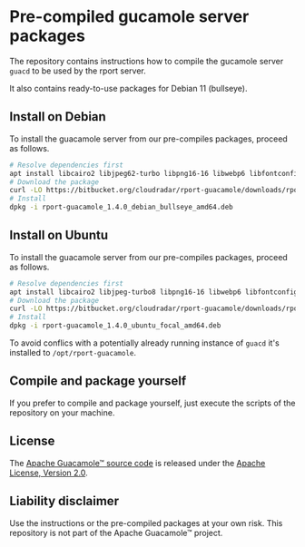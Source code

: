 # Pre-compiled gucamole server packages
The repository contains instructions how to compile the gucamole server `guacd` to be used by the rport server.

It also contains ready-to-use packages for Debian 11 (bullseye).

## Install on Debian
To install the guacamole server from our pre-compiles packages, proceed as follows.
```bash
# Resolve dependencies first
apt install libcairo2 libjpeg62-turbo libpng16-16 libwebp6 libfontconfig1 libfreetype6
# Download the package
curl -LO https://bitbucket.org/cloudradar/rport-guacamole/downloads/rport-guacamole_1.4.0_debian_bullseye_amd64.deb
# Install
dpkg -i rport-guacamole_1.4.0_debian_bullseye_amd64.deb
```

## Install on Ubuntu
To install the guacamole server from our pre-compiles packages, proceed as follows.
```bash
# Resolve dependencies first
apt install libcairo2 libjpeg-turbo8 libpng16-16 libwebp6 libfontconfig1 libfreetype6
# Download the package
curl -LO https://bitbucket.org/cloudradar/rport-guacamole/downloads/rport-guacamole_1.4.0_ubuntu_focal_amd64.deb
# Install
dpkg -i rport-guacamole_1.4.0_ubuntu_focal_amd64.deb
```

To avoid conflics with a potentially already running instance of `guacd` it's installed to `/opt/rport-guacamole`.

## Compile and package yourself
If you prefer to compile and package yourself, just execute the scripts of the repository on your machine.

## License
The [Apache Guacamole™ source code](https://guacamole.apache.org/) is released under the [Apache License, Version 2.0](https://www.apache.org/licenses/LICENSE-2.0).

## Liability disclaimer
Use the instructions or the pre-compiled packages at your own risk.
This repository is not part of the Apache Guacamole™ project. 